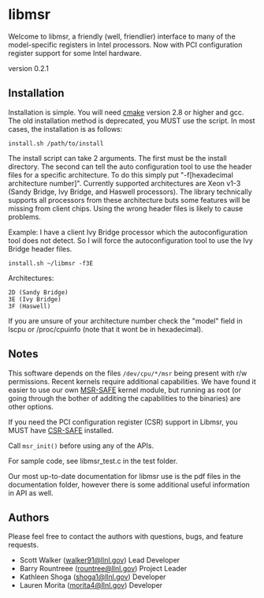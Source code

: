 libmsr
====================

Welcome to libmsr, a friendly (well, friendlier) interface to many
of the model-specific registers in Intel processors. Now with PCI
configuration register support for some Intel hardware.

version 0.2.1


Installation
---------------------

Installation is simple. You will need [cmake](http://www.cmake.org)
version 2.8 or higher and gcc. The old installation method is deprecated,
you MUST use the script. In most cases, the installation is as follows:

	install.sh /path/to/install

The install script can take 2 arguments. The first must be the install directory.
The second can tell the auto configuration tool to use the header files for a specific architecture.
To do this simply put "-f[hexadecimal architecture number]".
Currently supported architectures are Xeon v1-3 (Sandy Bridge, Ivy Bridge, and Haswell processors).
The library technically supports all  processors from these architecture buts some features will be missing from client chips.
Using the wrong header files is likely to cause problems.

Example: 
I have a client Ivy Bridge processor which the autoconfiguration tool does not detect.
So I will force the autoconfiguration tool to use the Ivy Bridge header files.

	install.sh ~/libmsr -f3E

Architectures:
	
	2D (Sandy Bridge)
	3E (Ivy Bridge)
	3F (Haswell)

If you are unsure of your architecture number check the "model" field in lscpu or /proc/cpuinfo (note that it wont be in hexadecimal).


Notes
----------------------

This software depends on the files `/dev/cpu/*/msr` being present with
r/w permissions.  Recent kernels require additional capabilities.  We
have found it easier to use our own [MSR-SAFE](https://github.com/LLNL/msr-safe) kernel module, but
running as root (or going through the bother of additing the
capabilities to the binaries) are other options.

If you need the PCI configuration register (CSR) support in Libmsr, you MUST have [CSR-SAFE](https://github.com/scott-walker-llnl/msr-safe/tree/master/csr-safe) installed.

Call `msr_init()` before using any of the APIs.

For sample code, see libmsr_test.c in the test folder.

Our most up-to-date documentation for libmsr use is the pdf files in the documentation folder, however there
is some additional useful information in API as well.



Authors
---------------------
Please feel free to contact the authors with questions, bugs, and feature requests.

  * Scott Walker (walker91@llnl.gov) Lead Developer
  * Barry Rountreee (rountree@llnl.gov) Project Leader
  * Kathleen Shoga (shoga1@llnl.gov) Developer
  * Lauren Morita (morita4@llnl.gov) Developer
